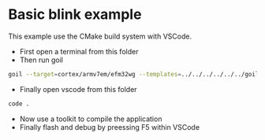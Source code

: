 # Basic blink example

This example use the CMake build system with VSCode.

- First open a terminal from this folder
- Then run goil
```sh
goil --target=cortex/armv7em/efm32wg --templates=../../../../../../goil/templates/ blink.oil
```
- Finally open vscode from this folder
```sh
code .
```
- Now use a toolkit to compile the application
- Finally flash and debug by preessing F5 within VSCode